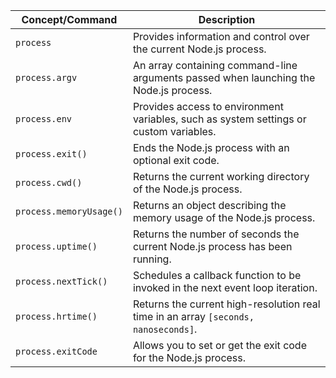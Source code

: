 | Concept/Command         | Description                                                                            |
| ----------------------- | -------------------------------------------------------------------------------------- |
| `process`               | Provides information and control over the current Node.js process.                     |
| `process.argv`          | An array containing command-line arguments passed when launching the Node.js process.  |
| `process.env`           | Provides access to environment variables, such as system settings or custom variables. |
| `process.exit()`        | Ends the Node.js process with an optional exit code.                                   |
| `process.cwd()`         | Returns the current working directory of the Node.js process.                          |
| `process.memoryUsage()` | Returns an object describing the memory usage of the Node.js process.                  |
| `process.uptime()`      | Returns the number of seconds the current Node.js process has been running.            |
| `process.nextTick()`    | Schedules a callback function to be invoked in the next event loop iteration.          |
| `process.hrtime()`      | Returns the current high-resolution real time in an array `[seconds, nanoseconds]`.    |
| `process.exitCode`      | Allows you to set or get the exit code for the Node.js process.                        |

